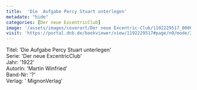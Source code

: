 ```yaml
---
title:  'Die  Aufgabe Percy Stuart unterlegen'
metadate: "hide"
categories: [Der neue ExcentricClub]
image: '/assets/images/coverart/Der neue Excentric-Club/1192229517_00000010.jpg'
visit: 'https://portal.dnb.de/bookviewer/view/1192229517#page/n0/mode/2up'
---
```

Titel: 'Die  Aufgabe Percy Stuart unterlegen' <br>
Serie: 'Der neue ExcentricClub' <br>
Jahr: '1922' <br>
AutorIn: 'Martin Winfried' <br>
Band-Nr: '?' <br>
Verlag: ' MignonVerlag'